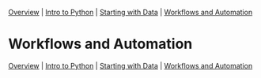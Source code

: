 [Overview](./10_overview.md) |
[Intro to Python](./11_python.md) |
[Starting with Data](./12_data.md) |
[Workflows and Automation](./13_workflows.md)

# Workflows and Automation

[Overview](./10_overview.md) |
[Intro to Python](./11_python.md) |
[Starting with Data](./12_data.md) |
[Workflows and Automation](./13_workflows.md)
